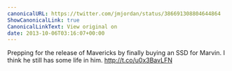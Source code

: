 ```yaml
---
canonicalURL: https://twitter.com/jmjordan/status/386691308804644864
ShowCanonicalLink: true
CanonicalLinkText: View original on
date: 2013-10-06T03:16:07+00:00
---
```

Prepping for the release of Mavericks by finally buying an SSD for Marvin. I think he still has some life in him. http://t.co/u0x3BavLFN